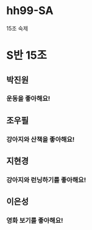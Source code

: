 # hh99-SA
15조 숙제

# S반 15조

## 박진원
### 운동을 좋아해요!

## 조우필
### 강아지와 산책을 좋아해요!

## 지현경
### 강아지와 런닝하기를 좋아해요!

## 이은성
### 영화 보기를 좋아해요!

